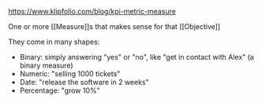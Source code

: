 https://www.klipfolio.com/blog/kpi-metric-measure

One or more [[Measure]]s that makes sense for that [[Objective]]

They come in many shapes:

- Binary: simply answering "yes" or "no", like "get in contact with Alex" (a binary measure)
- Numeric: "selling 1000 tickets"
- Date: "release the software in 2 weeks"
- Percentage: "grow 10%"
